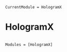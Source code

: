 ```@meta
CurrentModule = HologramX
```

# HologramX

```@index
```

```@autodocs
Modules = [HologramX]
```
